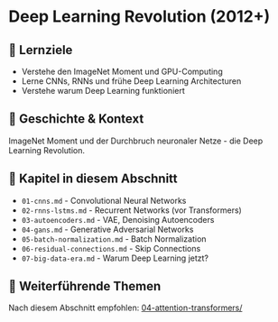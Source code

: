 # Deep Learning Revolution (2012+)

## 🎯 Lernziele
- Verstehe den ImageNet Moment und GPU-Computing
- Lerne CNNs, RNNs und frühe Deep Learning Architecturen
- Verstehe warum Deep Learning funktioniert

## 📖 Geschichte & Kontext
ImageNet Moment und der Durchbruch neuronaler Netze - die Deep Learning Revolution.

## 📂 Kapitel in diesem Abschnitt
- `01-cnns.md` - Convolutional Neural Networks
- `02-rnns-lstms.md` - Recurrent Networks (vor Transformers)
- `03-autoencoders.md` - VAE, Denoising Autoencoders
- `04-gans.md` - Generative Adversarial Networks
- `05-batch-normalization.md` - Batch Normalization
- `06-residual-connections.md` - Skip Connections
- `07-big-data-era.md` - Warum Deep Learning jetzt?

## 🔗 Weiterführende Themen
Nach diesem Abschnitt empfohlen: [04-attention-transformers/](../04-attention-transformers/)